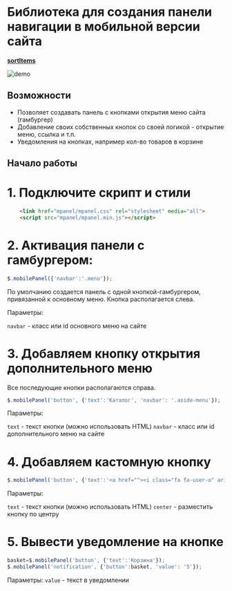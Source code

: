 # Библиотека для создания панели навигации в мобильной версии сайта

[**sortItems**](https://github.com/AndreyMyagkov/Aloha-html/tree/master/sort-bar)

![demo](https://github.com/AndreyMyagkov/mobilePanel/raw/master/demo.png "demo")




## Возможности

* Позволяет создавать панель с кнопками открытия меню сайта (гамбургер)
* Добавление своих собственных кнопок со своей логикой - открытие меню, ссылка и т.п.
* Уведомления на кнопках, например кол-во товаров в корзине

## Начало работы

# 1. Подключите скрипт и стили
```HTML
    <link href="mpanel/mpanel.css" rel="stylesheet" media="all">
    <script src="mpanel/mpanel.min.js"></script>
```
# 2. Активация панели с гамбургером:

```javascript
$.mobilePanel({'navbar':'.menu'});
```

По умолчанию создается панель с одной кнопкой-гамбургером, привязанной к основному меню. Кнопка располагается слева.

Параметры:

 ```navbar``` - класс или id основного меню на сайте

# 3. Добавляем кнопку открытия дополнительного меню

Все последующие кнопки располагаются справа.

```javascript
$.mobilePanel('button', {'text':'Каталог', 'navbar': '.aside-menu'});
```

Параметры:

 ```text``` - текст кнопки  (можно использовать HTML)
  ```navbar``` - класс или id дополнительного меню на сайте

# 4. Добавляем кастомную кнопку

```javascript
$.mobilePanel('button', {'text':'<a href=""><i class="fa fa-user-o" aria-hidden="true"></i> Войти</a>', 'center': true});
```
Параметры:

 ```text``` - текст кнопки (можно использовать HTML)
 ```center``` - разместить кнопку по центру


# 5. Вывести уведомление на кнопке

```javascript
basket=$.mobilePanel('button', {'text':'Корзина'});
$.mobilePanel('notification', {'button':basket, 'value': '5'});
```
Параметры:
 ```value``` - текст в уведомлении
